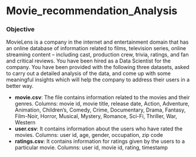 # Movie_recommendation_Analysis

### **Objective**
MovieLens is a company in the internet and entertainment domain that has an online database of information related to films, television series, online streaming content – including cast, production crew, trivia, ratings, and fan and critical reviews. You have been hired as a Data Scientist for the company. You have been provided with the following three datasets, asked to carry out a detailed analysis of the data, and come up with some meaningful insights which will help the company to address their users in a better way.

- **movie.csv**: The file contains information related to the movies and their genres. Columns: movie id, movie title, release date, Action, Adventure, Animation, Children’s, Comedy, Crime, Documentary, Drama, Fantasy, Film-Noir, Horror, Musical, Mystery, Romance, Sci-Fi, Thriller, War, Western<br>
- **user.csv**: It contains information about the users who have rated the movies. Columns: user id, age, gender, occupation, zip code<br>
- **ratings.csv**: It contains information for ratings given by the users to a particular movie. Columns: user id, movie id, rating, timestamp<br>
